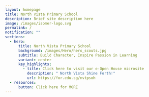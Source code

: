 ```yaml
---
layout: homepage
title: North Vista Primary School
description: Brief site description here
image: /images/isomer-logo.svg
permalink: /
notification: ""
sections:
  - hero:
      title: North Vista Primary School
      background: /images/Hero/hero_scouts.jpg
      subtitle: Build Character, Inspire Passion in Learning
      variant: center
      key_highlights:
        - title: Click here to visit our e-Open House microsite
          description: " North Vista Shine Forth!"
          url: https://for.edu.sg/nvtpsoh
  - resources:
      button: Click here for MORE
---
```

